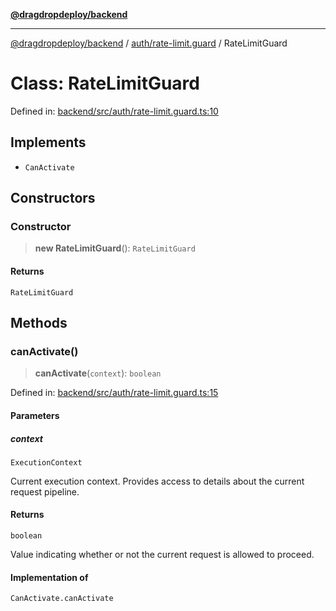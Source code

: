 [**@dragdropdeploy/backend**](../../../README.md)

***

[@dragdropdeploy/backend](../../../README.md) / [auth/rate-limit.guard](../README.md) / RateLimitGuard

# Class: RateLimitGuard

Defined in: [backend/src/auth/rate-limit.guard.ts:10](https://github.com/TomKonig/DragDropDeploy/blob/34bfcba72927c691f3e74d05ff86899c58e78bdc/backend/src/auth/rate-limit.guard.ts#L10)

## Implements

- `CanActivate`

## Constructors

### Constructor

> **new RateLimitGuard**(): `RateLimitGuard`

#### Returns

`RateLimitGuard`

## Methods

### canActivate()

> **canActivate**(`context`): `boolean`

Defined in: [backend/src/auth/rate-limit.guard.ts:15](https://github.com/TomKonig/DragDropDeploy/blob/34bfcba72927c691f3e74d05ff86899c58e78bdc/backend/src/auth/rate-limit.guard.ts#L15)

#### Parameters

##### context

`ExecutionContext`

Current execution context. Provides access to details about
the current request pipeline.

#### Returns

`boolean`

Value indicating whether or not the current request is allowed to
proceed.

#### Implementation of

`CanActivate.canActivate`
